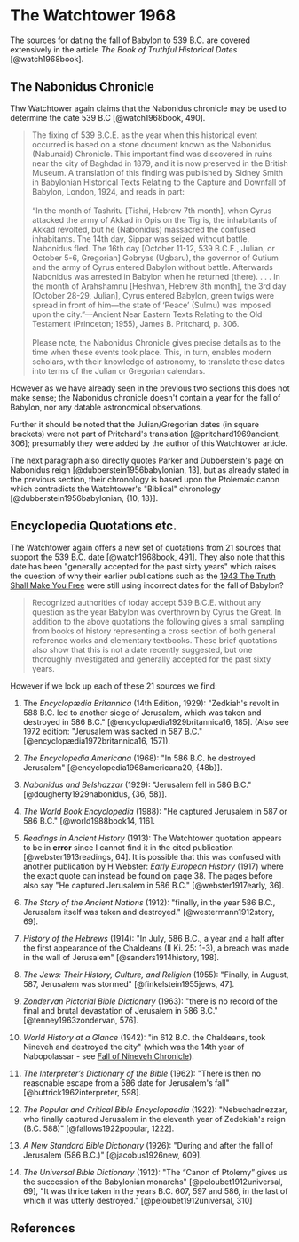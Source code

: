 # The Watchtower 1968

The sources for dating the fall of Babylon to 539 B.C. are covered extensively in the article _The Book of Truthful 
Historical Dates_ [@watch1968book].

## The Nabonidus Chronicle

Thw Watchtower again claims that the Nabonidus chronicle may be used to determine the date 539 B.C [@watch1968book, 490].

> The fixing of 539 B.C.E. as the year when this historical event occurred is based on a stone document known as the 
  Nabonidus (Nabunaid) Chronicle. This important find was discovered in ruins near the city of Baghdad in 1879, and it 
  is now preserved in the British Museum. A translation of this finding was published by Sidney Smith in Babylonian 
  Historical Texts Relating to the Capture and Downfall of Babylon, London, 1924, and reads in part:
  <br><br>
  “In the month of Tashritu \[Tishri, Hebrew 7th month\], when Cyrus attacked the army of Akkad in Opis on the Tigris, 
  the inhabitants of Akkad revolted, but he (Nabonidus) massacred the confused inhabitants. The 14th day, Sippar was 
  seized without battle. Nabonidus fled. The 16th day \[October 11-12, 539 B.C.E., Julian, or October 5-6, Gregorian\] 
  Gobryas (Ugbaru), the governor of Gutium and the army of Cyrus entered Babylon without battle. Afterwards Nabonidus 
  was arrested in Babylon when he returned (there). . . . In the month of Arahshamnu \[Heshvan, Hebrew 8th month\], the 
  3rd day \[October 28-29, Julian\], Cyrus entered Babylon, green twigs were spread in front of him—the state of 
  ‘Peace’ (Sulmu) was imposed upon the city.”—Ancient Near Eastern Texts Relating to the Old Testament 
  (Princeton; 1955), James B. Pritchard, p. 306.
  <br><br>
  Please note, the Nabonidus Chronicle gives precise details as to the time when these events took place. This, in 
  turn, enables modern scholars, with their knowledge of astronomy, to translate these dates into terms of the 
  Julian or Gregorian calendars.

However as we have already seen in the previous two sections this does not make sense; the Nabonidus chronicle
doesn't contain a year for the fall of Babylon, nor any datable astronomical observations.

Further it should be noted that the Julian/Gregorian dates (in square brackets) were not part of Pritchard's
translation [@pritchard1969ancient, 306]; presumably they were added by the author of this Watchtower article.

The next paragraph also directly quotes Parker and Dubberstein's page on Nabonidus reign 
[@dubberstein1956babylonian, 13], but as already stated in the previous section, their chronology is based
upon the Ptolemaic canon which contradicts the Watchtower's "Biblical" chronology 
[@dubberstein1956babylonian, {10, 18}].

## Encyclopedia Quotations etc.

The Watchtower again offers a new set of quotations from 21 sources that support the 539 B.C. date [@watch1968book, 491].
They also note that this date has been "generally accepted for the past sixty years" which raises the question of why
their earlier publications such as the [1943 The Truth Shall Make You Free](./1943.md) were still using incorrect dates 
for the fall of Babylon?

> Recognized authorities of today accept 539 B.C.E. without any question as the year Babylon was overthrown by Cyrus 
  the Great. In addition to the above quotations the following gives a small sampling from books of history 
  representing a cross section of both general reference works and elementary textbooks. These brief quotations also 
  show that this is not a date recently suggested, but one thoroughly investigated and generally accepted for the past 
  sixty years.

However if we look up each of these 21 sources we find:

1. The _Encyclopædia Britannica_ (14th Edition, 1929): "Zedkiah's revolt in 588 B.C. led to another siege of Jerusalem,
   which was taken and destroyed in 586 B.C." [@encyclopædia1929britannica16, 185]. (Also see 1972 edition: "Jerusalem was
   sacked in 587 B.C." [@encyclopædia1972britannica16, 157]).
   
2. _The Encyclopedia Americana_ (1968): "In 586 B.C. he destroyed Jerusalem" 
   [@encyclopedia1968americana20, {48b}].
   
3. _Nabonidus and Belshazzar_ (1929): "Jerusalem fell in 586 B.C." [@dougherty1929nabonidus, {36, 58}].

4. _The World Book Encyclopedia_ (1988): "He captured Jerusalem in 587 or 586 B.C." 
   [@world1988book14, 116].
   
5. _Readings in Ancient History_ (1913): The Watchtower quotation appears to be in **error** since I cannot find it
   in the cited publication [@webster1913readings, 64]. It is possible that this was confused with another publication
   by H Webster: _Early European History_ (1917) where the exact quote can instead be found on page 38. The pages before
   also say "He captured Jerusalem in 586 B.C." [@webster1917early, 36].
   
6. _The Story of the Ancient Nations_ (1912): "finally, in the year 586 B.C., Jerusalem itself was taken and 
   destroyed." [@westermann1912story, 69].
   
7. _History of the Hebrews_ (1914): "In July, 586 B.C., a year and a half after the first appearance of the Chaldeans 
   (II Ki. 25: 1-3), a breach was made in the wall of Jerusalem" [@sanders1914history, 198].
   
8. _The Jews: Their History, Culture, and Religion_ (1955): "Finally, in August, 587, Jerusalem was stormed" 
   [@finkelstein1955jews, 47].
   
9. _Zondervan Pictorial Bible Dictionary_ (1963): "there is no record of the final and brutal devastation of Jerusalem
    in 586 B.C." [@tenney1963zondervan, 576].
    
10. _World History at a Glance_ (1942): "in 612 B.C. the Chaldeans, took Nineveh and destroyed the city" (which was 
    the 14th year of Nabopolassar - see [Fall of Nineveh Chronicle](../../orthodox/chronicles/bm21901.md)).

11. _The Interpreter’s Dictionary of the Bible_ (1962): "There is then no reasonable escape from a 586 date for
    Jerusalem's fall" [@buttrick1962interpreter, 598].

12. _The Popular and Critical Bible Encyclopaedia_ (1922): "Nebuchadnezzar, who finally captured Jerusalem in the 
    eleventh year of Zedekiah's reign (B.C. 588)" [@fallows1922popular, 1222].

13. _A New Standard Bible Dictionary_ (1926): "During and after the fall of Jerusalem (586 B.C.)" 
    [@jacobus1926new, 609].

14. _The Universal Bible Dictionary_ (1912): "The “Canon of Ptolemy” gives us the succession of the Babylonian monarchs" 
    [@peloubet1912universal, 69], "It was thrice taken in the years B.C. 607, 597 and 586, in the last of which it was
    utterly destroyed." [@peloubet1912universal, 310]

## References
